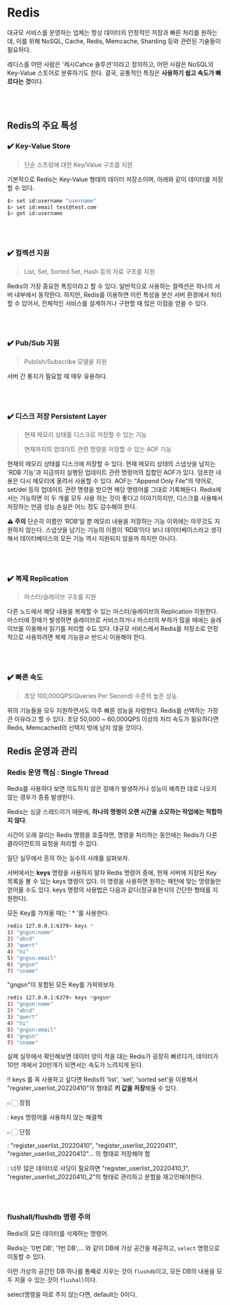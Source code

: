 # Redis

대규모 서비스를 운영하는 업체는 항상 데이터의 안정적인 저장과 빠른 처리를 원하는데, 
이를 위해 NoSQL, Cache, Redis, Memcache, Sharding 등와 관련된 기술들이 필요하다.

레디스를 어떤 사람은 '캐시Cahce 솔루션'이라고 정의하고, 어떤 사람은 NoSQL의 Key-Value 스토어로 분류하기도 한다.
결국, 공통적인 특징은 **사용하기 쉽고 속도가 빠르다는 것**이다.

<br/><br/>

## Redis의 주요 특성

### ✔️ Key-Value Store

> 단순 스츠링에 대한 Key/Value 구조를 지원

기본적으로 Redis는 Key-Value 형태의 데이터 저장소이며, 아래와 같이 데이터를 저장할 수 있다. 

``` bash
$> set id:username "username"
$> set id:email test@test.com
$> get id:username
```

<br/><br/>

### ✔️ 컬렉션 지원

> List, Set, Sorted Set, Hash 등의 자료 구조를 지원

Redis의 가장 중요한 특징이라고 할 수 있다. 
일반적으로 사용하는 컬렉션은 하나의 서버 내부에서 동작한다.
하지만, Redis를 이용하면 이런 특성을 분산 서버 환경에서 처리할 수 있어서, 전체적인 서비스를 설계하거나 구현할 때 많은 이점을 얻을 수 있다. 

<br/><br/>

### ✔️ Pub/Sub 지원

> Publish/Subscribe 모델을 지원

서버 간 통지가 필요할 때 매우 유용하다.

<br/><br/>

### ✔️ 디스크 저장 Persistent Layer

> 현재 메모리 상태를 디스크로 저장할 수 있는 기능
> 
> 현재까지의 업데이트 관련 명령을 저장할 수 있는 AOF 기능

현재의 메모리 상태를 디스크에 저장할 수 있다. 현재 메모리 상태의 스냅샷을 남지는 'RDB 기능'과 지금까지 실행된 업데이트 관련 명령어의 집합인 AOF가 있다.
덤프한 내용은 다시 메모리에 올려서 사용할 수 있다. AOF는 “Append Only File”의 약어로, set/del 등의 업데이트 관련 명령을 받으면 해당 명령어를 그대로 기록해둔다. Redis에서는 가능하면 이 두 개를 모두 사용 하는 것이 좋다고 이야기하지만, 디스크를 사용해서 저장하는 만큼 성능 손실은 어느 정도 감수해야 한다.

**⚠️ 주의**
단순히 이름만 ‘RDB’일 뿐 메모리 내용을 저장하는 기능 이외에는 아무것도 지원하지 않는다.
스냅샷을 남기는 기능의 이름이 ‘RDB’이다 보니 데이터베이스라고 생각해서 데이터베이스의 모든 기능 역시 지원되지 않을까 하지만 아니다.

<br/><br/>

### ✔️ 복제 Replication

> 마스터/슬레이브 구조를 지원

다른 노드에서 해당 내용을 복제할 수 있는 마스터/슬레이브의 Replication 지원한다. 마스터에 장애가 발생하면 슬레이브로 서비스하거나 마스터의 부하가 많을 때에는 슬레이브를 이용해서 읽기를 처리할 수도 있다. 
대규모 서비스에서 Redis를 저장소로 안정적으로 사용하려면 복제 기능응ㄹ 반드시 이용해야 한다. 

<br/><br/>

### ✔️ 빠른 속도

> 초당 100,000QPS(Queries Per Second) 수준의 높은 성능

위의 기능들을 모두 지원하면서도 아주 빠른 성능을 자랑한다. 
Redis를 선택하는 가장 큰 이유라고 할 수 있다. 
초당 50,000 ~ 60,000QPS 이상의 처리 속도가 필요하다면 Redis, Memcached의 선택지 밖에 남지 않을 것이다. 




## Redis 운영과 관리

### Redis 운영 핵심 : Single Thread

Redis를 사용하다 보면 의도하지 않은 장애가 발생하거나 성능이 예측한 대로 나오지 않는 경우가 종종 발생한다.

Redis는 싱글 스레드이기 때문에, **하나의 명령이 오랜 시간을 소모하는 작업에는 적합하지 않다**. 

시간이 오래 걸리는 Redis 명령을 호출하면, 명령을 처리하는 동안에는 Redis가 다른 클라이언트의 요청을 처리할 수 없다. 

일단 실무에서 흔히 하는 실수의 사례를 살펴보자. 

서버에서는 **keys** 명령을 사용하지 말자 Redis 명령어 중에, 현재 서버에 저장된 Key 목록을 볼 수 있는 keys 명령이 있다. 
이 명령을 사용하면 원하는 패턴에 맞는 명령들만 얻어올 수도 있다. 
keys 명령의 사용법은 다음과 같다(정규표현식의 간단한 형태를 지원한다). 

모든 Key를 가져올 때는 ‘ * ’를 사용한다.

``` bash
redis 127.0.0.1:6379> keys *
1) "gngsn:name"
2) "abcd"
3) "qwert"
4) "hi"
5) "gngsn:email"
6) "gngsn"
7) "sname"
```

"gngsn"이 포함된 모든 Key를 가져와보자.

``` bash
redis 127.0.0.1:6379> keys *gngsn*
1) "gngsn:name"
2) "abcd"
3) "qwert"
4) "hi"
5) "gngsn:email"
6) "gngsn"
7) "sname"
```

실제 실무에서 확인해보면 
데이터 양이 적을 대는 Redis가 굉장히 빠르다가, 데이터가 10만 개에서 20만개가 되면서는 속도가 느려지게 된다.



!! keys 를 꼭 사용하고 싶다면
Redis의 'list', 'set', 'sorted set'을 이용해서 "register_userlist_20220410"의 형태로 **키 값을 저장**해둘 수 있다.

👉🏻 장점

: keys 명령어를 사용하지 않는 해결책

👉🏻 단점

: "register_userlist_20220410", "register_userlist_20220411", "register_userlist_20220412"... 의 형태로 저장해야 함

: 너무 많은 데이터로 샤딩이 필요하면 "register_userlist_20220410_1", "register_userlist_20220410_2"의 형태로 관리하고 분할을 재고민해야한다.


<br/><br/>

### flushall/flushdb 명령 주의

Redis의 모든 데이터를 삭제하는 명령어.

Redis는 '0번 DB', '1번 DB',... 와 같이 DB에 가상 공간을 제공하고, `select` 명령으로 이동할 수 있다. 

이런 가상의 공간인 DB 하나를 통째로 지우는 것이 `flushdb`이고, 모든 DB의 내용을 모두 지울 수 있는 것이 `flushall`이다.

select명령을 따로 주지 않는다면, default는 0이다.
